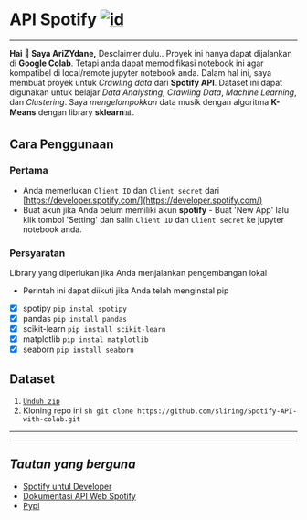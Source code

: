 # API Spotify [![id](https://img.shields.io/badge/in-Indonesian-red.svg)](https://github.com/sliring/Spotify-API-with-colab/README.md) 
--- 
**Hai 👋 Saya AriZYdane,** 
Desclaimer dulu.. Proyek ini hanya dapat dijalankan di **Google Colab**. Tetapi anda dapat memodifikasi notebook ini agar kompatibel di local/remote jupyter notebook anda. Dalam hal ini, saya membuat proyek untuk *Crawling data* dari **Spotify API**. Dataset ini dapat digunakan untuk belajar *Data Analysting*, *Crawling Data*, *Machine Learning*, dan *Clustering*. Saya *mengelompokkan* data musik dengan algoritma **K-Means** dengan library **sklearn**:bar_chart:. 

## Cara Penggunaan 

### Pertama 
- Anda memerlukan ```Client ID``` dan ```Client secret``` dari [https://developer.spotify.com/](https://developer.spotify.com/) 
- Buat akun jika Anda belum memiliki akun **spotify** - Buat 'New App' lalu klik tombol 'Setting' dan salin ```Client ID``` dan ```Client secret``` ke jupyter notebook anda.

### Persyaratan 
Library yang diperlukan jika Anda menjalankan pengembangan lokal 
* Perintah ini dapat diikuti jika Anda telah menginstal pip
* [x] spotipy ``` pip instal spotipy ```
* [x] pandas ``` pip install pandas ```
* [x] scikit-learn ```pip install scikit-learn```
* [x] matplotlib ``` pip instal matplotlib ```
* [x] seaborn ``` pip install seaborn ```

## Dataset
1. [```Unduh zip```](https://github.com/sliring/Spotify-API-with-colab/archive/refs/heads/main.zip)
2. Kloning repo ini ``` sh git clone https://github.com/sliring/Spotify-API-with-colab.git ```
___
___ 
## *Tautan yang berguna* 
- [Spotify untul Developer](https://developer.spotify.com/)
- [Dokumentasi API Web Spotify](https://developer.spotify.com/documentation/web-api)
- [Pypi](https://pypi.org/)
